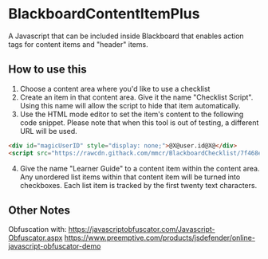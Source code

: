 # BlackboardContentItemPlus

A Javascript that can be included inside Blackboard that enables action tags for content items and "header" items.

## How to use this

1. Choose a content area where you'd like to use a checklist
2. Create an item in that content area. Give it the name "Checklist Script". Using this name will allow the script to hide that item automatically.
3. Use the HTML mode editor to set the item's content to the following code snippet. Please note that when this tool is out of testing, a different URL will be used.

~~~html
<div id="magicUserID" style="display: none;">@X@user.id@X@</div>
<script src="https://rawcdn.githack.com/mmcr/BlackboardChecklist/7f468e98f41644c6b2bd7db8ceba2ca57300d2eb/bbchecklist.js" type="text/javascript"></script>
~~~

4. Give the name "Learner Guide" to a content item within the content area. Any unordered list items within that content item will be turned into checkboxes. Each list item is tracked by the first twenty text characters.

## Other Notes

Obfuscation with:
https://javascriptobfuscator.com/Javascript-Obfuscator.aspx
https://www.preemptive.com/products/jsdefender/online-javascript-obfuscator-demo
